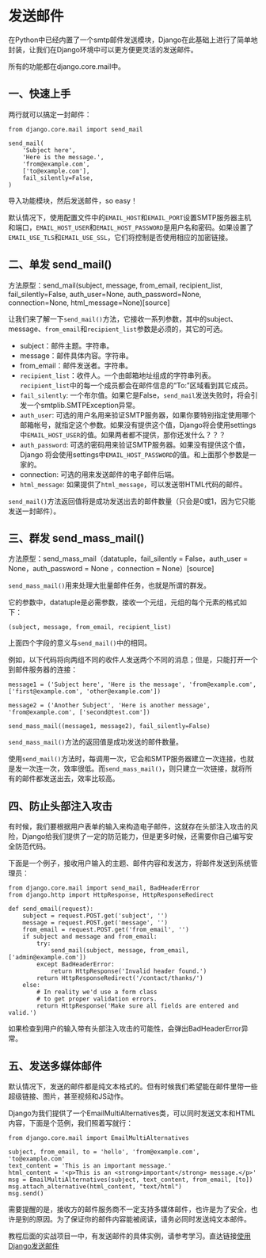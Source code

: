 # 发送邮件

在Python中已经内置了一个smtp邮件发送模块，Django在此基础上进行了简单地封装，让我们在Django环境中可以更方便更灵活的发送邮件。

所有的功能都在django.core.mail中。

## 一、快速上手

两行就可以搞定一封邮件：

```
from django.core.mail import send_mail

send_mail(
    'Subject here',
    'Here is the message.',
    'from@example.com',
    ['to@example.com'],
    fail_silently=False,
)
```

导入功能模块，然后发送邮件，so easy！

默认情况下，使用配置文件中的`EMAIL_HOST`和`EMAIL_PORT`设置SMTP服务器主机和端口，`EMAIL_HOST_USER`和`EMAIL_HOST_PASSWORD`是用户名和密码。如果设置了`EMAIL_USE_TLS`和`EMAIL_USE_SSL`，它们将控制是否使用相应的加密链接。

## 二、单发 send_mail()

方法原型：send_mail(subject, message, from_email, recipient_list, fail_silently=False, auth_user=None, auth_password=None, connection=None, html_message=None)[source]

让我们来了解一下`send_mail()`方法，它接收一系列参数，其中的subject、message、`from_email`和`recipient_list`参数是必须的，其它的可选。

- subject：邮件主题。字符串。
- message：邮件具体内容。字符串。
- from_email：邮件发送者。字符串。
- `recipient_list`：收件人。一个由邮箱地址组成的字符串列表。`recipient_list`中的每一个成员都会在邮件信息的“To:”区域看到其它成员。
- `fail_silently`: 一个布尔值。如果它是False，`send_mail`发送失败时，将会引发一个smtplib.SMTPException异常。
- `auth_user`: 可选的用户名用来验证SMTP服务器，如果你要特别指定使用哪个邮箱帐号，就指定这个参数。如果没有提供这个值，Django将会使用settings中`EMAIL_HOST_USER`的值。如果两者都不提供，那你还发什么？？？
- `auth_password`: 可选的密码用来验证SMTP服务器。如果没有提供这个值，Django 将会使用settings中`EMAIL_HOST_PASSWORD`的值。和上面那个参数是一家的。
- connection: 可选的用来发送邮件的电子邮件后端。
- `html_message`: 如果提供了`html_message`，可以发送带HTML代码的邮件。

`send_mail()`方法返回值将是成功发送出去的邮件数量（只会是0或1，因为它只能发送一封邮件）。

## 三、群发 send_mass_mail()

方法原型：send_mass_mail（datatuple，fail_silently = False，auth_user = None，auth_password = None ，connection = None）[source]

`send_mass_mail()`用来处理大批量邮件任务，也就是所谓的群发。

它的参数中，datatuple是必需参数，接收一个元组，元组的每个元素的格式如下：

```
(subject, message, from_email, recipient_list)
```

上面四个字段的意义与`send_mail()`中的相同。

例如，以下代码将向两组不同的收件人发送两个不同的消息；但是，只能打开一个到邮件服务器的连接：

```
message1 = ('Subject here', 'Here is the message', 'from@example.com', ['first@example.com', 'other@example.com'])

message2 = ('Another Subject', 'Here is another message', 'from@example.com', ['second@test.com'])

send_mass_mail((message1, message2), fail_silently=False)
```

`send_mass_mail()`方法的返回值是成功发送的邮件数量。

使用`send_mail()`方法时，每调用一次，它会和SMTP服务器建立一次连接，也就是发一次连一次，效率很低。而`send_mass_mail()`，则只建立一次链接，就将所有的邮件都发送出去，效率比较高。

## 四、防止头部注入攻击

有时候，我们要根据用户表单的输入来构造电子邮件，这就存在头部注入攻击的风险，Django给我们提供了一定的防范能力，但是更多时候，还需要你自己编写安全防范代码。

下面是一个例子，接收用户输入的主题、邮件内容和发送方，将邮件发送到系统管理员：

```
from django.core.mail import send_mail, BadHeaderError
from django.http import HttpResponse, HttpResponseRedirect

def send_email(request):
    subject = request.POST.get('subject', '')
    message = request.POST.get('message', '')
    from_email = request.POST.get('from_email', '')
    if subject and message and from_email:
        try:
            send_mail(subject, message, from_email, ['admin@example.com'])
        except BadHeaderError:
            return HttpResponse('Invalid header found.')
        return HttpResponseRedirect('/contact/thanks/')
    else:
        # In reality we'd use a form class
        # to get proper validation errors.
        return HttpResponse('Make sure all fields are entered and valid.')
```

如果检查到用户的输入带有头部注入攻击的可能性，会弹出BadHeaderError异常。

## 五、发送多媒体邮件

默认情况下，发送的邮件都是纯文本格式的。但有时候我们希望能在邮件里带一些超级链接、图片，甚至视频和JS动作。

Django为我们提供了一个EmailMultiAlternatives类，可以同时发送文本和HTML内容，下面是个范例，我们照着写就行：

```
from django.core.mail import EmailMultiAlternatives

subject, from_email, to = 'hello', 'from@example.com', 'to@example.com'
text_content = 'This is an important message.'
html_content = '<p>This is an <strong>important</strong> message.</p>'
msg = EmailMultiAlternatives(subject, text_content, from_email, [to])
msg.attach_alternative(html_content, "text/html")
msg.send()
```

需要提醒的是，接收方的邮件服务商不一定支持多媒体邮件，也许是为了安全，也许是别的原因。为了保证你的邮件内容能被阅读，请务必同时发送纯文本邮件。

教程后面的实战项目一中，有发送邮件的具体实例，请参考学习。直达链接[使用Django发送邮件](http://www.liujiangblog.com/course/django/113)